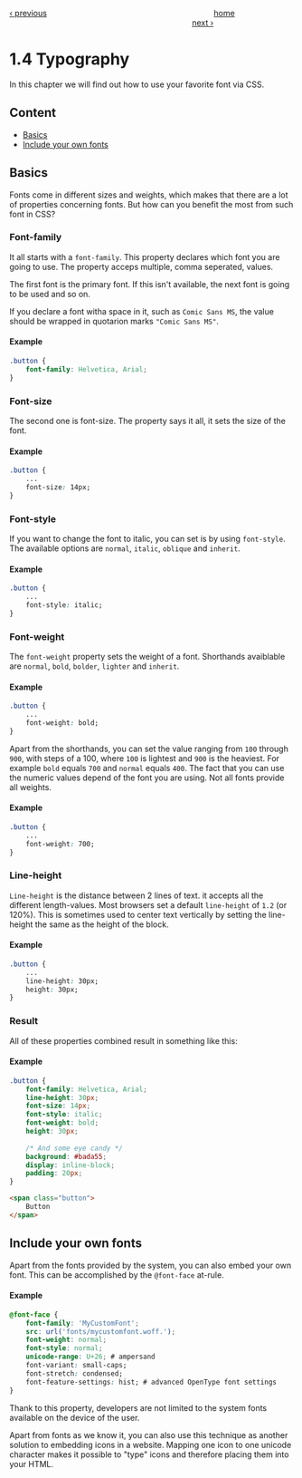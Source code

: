 [‹ previous](./1.3%20Units.md)
&nbsp;&nbsp;&nbsp;&nbsp;&nbsp;&nbsp;&nbsp;&nbsp;&nbsp;&nbsp;&nbsp;&nbsp;&nbsp;&nbsp;&nbsp;&nbsp;&nbsp;&nbsp;&nbsp;&nbsp;&nbsp;&nbsp;&nbsp;&nbsp;&nbsp;&nbsp;&nbsp;&nbsp;&nbsp;&nbsp;&nbsp;&nbsp;&nbsp;&nbsp;&nbsp;&nbsp;&nbsp;&nbsp;&nbsp;&nbsp;&nbsp;&nbsp;&nbsp;&nbsp;&nbsp;&nbsp;&nbsp;&nbsp;&nbsp;&nbsp;&nbsp;&nbsp;&nbsp;&nbsp;&nbsp;&nbsp;&nbsp;&nbsp;&nbsp;&nbsp;&nbsp;&nbsp;&nbsp;&nbsp;&nbsp;&nbsp;&nbsp;&nbsp;&nbsp;&nbsp;&nbsp;&nbsp;&nbsp;
[home](../../README.md)
&nbsp;&nbsp;&nbsp;&nbsp;&nbsp;&nbsp;&nbsp;&nbsp;&nbsp;&nbsp;&nbsp;&nbsp;&nbsp;&nbsp;&nbsp;&nbsp;&nbsp;&nbsp;&nbsp;&nbsp;&nbsp;&nbsp;&nbsp;&nbsp;&nbsp;&nbsp;&nbsp;&nbsp;&nbsp;&nbsp;&nbsp;&nbsp;&nbsp;&nbsp;&nbsp;&nbsp;&nbsp;&nbsp;&nbsp;&nbsp;&nbsp;&nbsp;&nbsp;&nbsp;&nbsp;&nbsp;&nbsp;&nbsp;&nbsp;&nbsp;&nbsp;&nbsp;&nbsp;&nbsp;&nbsp;&nbsp;&nbsp;&nbsp;&nbsp;&nbsp;&nbsp;&nbsp;&nbsp;&nbsp;&nbsp;&nbsp;&nbsp;&nbsp;&nbsp;&nbsp;&nbsp;&nbsp;&nbsp;&nbsp;&nbsp;&nbsp;&nbsp;&nbsp;&nbsp;&nbsp;&nbsp;
[next ›](./1.5%20Selectors.md)

# 1.4 Typography

In this chapter we will find out how to use your favorite font via CSS.

## Content

- [Basics](#basics)
- [Include your own fonts](#include-your-own-fonts)

## Basics

Fonts come in different sizes and weights, which makes that there are a lot of properties concerning fonts.
But how can you benefit the most from such font in CSS?

### Font-family
It all starts with a `font-family`. This property declares which font you are going to use.
The property acceps multiple, comma seperated, values.

The first font is the primary font. If this isn't available, the next font is going to be used and so on.

If you declare a font witha space in it, such as `Comic Sans MS`, the value should be wrapped in quotarion marks `"Comic Sans MS"`.

#### Example
```css
.button {
	font-family: Helvetica, Arial;
}
``` 

### Font-size
The second one is font-size. The property says it all, it sets the size of the font.

#### Example
```css
.button {
	...
	font-size: 14px;
}
```

### Font-style
If you want to change the font to italic, you can set is by using `font-style`.
The available options are `normal`, `italic`, `oblique` and `inherit`.

#### Example
```css
.button {
	...
	font-style: italic;
}
```

### Font-weight
The `font-weight` property sets the weight of a font. 
Shorthands avaiblable are `normal`, `bold`, `bolder`, `lighter` and `inherit`.

#### Example
```css
.button {
	...
	font-weight: bold;
}
```

Apart from the shorthands, you can set the value ranging from `100` through `900`, with steps of a 100, where `100` is lightest and `900` is the heaviest.
For example `bold` equals `700` and `normal` equals `400`.
The fact that you can use the numeric values depend of the font you are using. Not all fonts provide all weights.

#### Example
```css
.button {
	...
	font-weight: 700;
}
```

### Line-height
`Line-height` is the distance between 2 lines of text. it accepts all the different length-values.
Most browsers set a default `line-height` of `1.2` (or 120%). This is sometimes used to center text vertically by setting the line-height the same as the height of the block.

#### Example
```css
.button {
	...
	line-height: 30px;
	height: 30px;
}
```

### Result
All of these properties combined result in something like this:
 
#### Example
```css
.button {
	font-family: Helvetica, Arial;
	line-height: 30px;
	font-size: 14px;
	font-style: italic;
	font-weight: bold;
	height: 30px;
	
	/* And some eye candy */
	background: #bada55;
	display: inline-block;
	padding: 20px;
}
```

```html
<span class="button">
	Button
</span>
```	

## Include your own fonts
Apart from the fonts provided by the system, you can also embed your own font.
This can be accomplished by the `@font-face` at-rule. 

#### Example
```css
@font-face {
	font-family: 'MyCustomFont';
	src: url('fonts/mycustomfont.woff.');
	font-weight: normal;
	font-style: normal;
	unicode-range: U+26; # ampersand
	font-variant: small-caps;
	font-stretch: condensed;
	font-feature-settings: hist; # advanced OpenType font settings
}
```  

Thank to this property, developers are not limited to the system fonts available on the device of the user.

Apart from fonts as we know it, you can also use this technique as another solution to embedding icons in a website.
Mapping one icon to one unicode character makes it possible to "type" icons and therefore placing them into your HTML.
